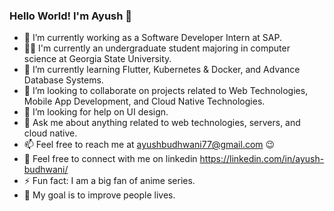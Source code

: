 ### Hello World! I'm Ayush 👋


- 🔭 I’m currently working as a Software Developer Intern at SAP.
- :student: I'm currently an undergraduate student majoring in computer science at Georgia State University.
- 🌱 I’m currently learning Flutter, Kubernetes & Docker, and Advance Database Systems.
- 👯 I’m looking to collaborate on projects related to Web Technologies, Mobile App Development, and Cloud Native Technologies.
- 🤔 I’m looking for help on UI design.
- 💬 Ask me about anything related to web technologies, servers, and cloud native.
- 📫 Feel free to reach me at ayushbudhwani77@gmail.com :wink:
- :link:	Feel free to connect with me on linkedin https://linkedin.com/in/ayush-budhwani/
- ⚡ Fun fact: I am a big fan of anime series.
- :triangular_flag_on_post: My goal is to improve people lives. 

